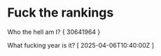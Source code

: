 # Fuck the rankings

Who the hell am I?
{ 30641964 }

What fucking year is it?
[ 2025-04-06T10:40:00Z ]
